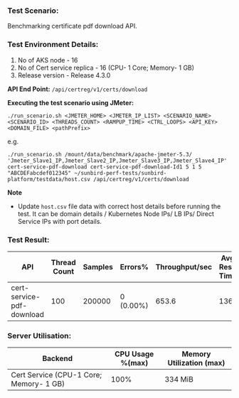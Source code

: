 ### Test Scenario:

Benchmarking certificate pdf download API.

### Test Environment Details:
1. No of AKS node - 16
2. No of Cert service replica - 16 (CPU- 1 Core; Memory- 1 GB)
3. Release version - Release 4.3.0

**API End Point:** 
`/api/certreg/v1/certs/download`

**Executing the test scenario using JMeter:**

```./run_scenario.sh <JMETER_HOME> <JMETER_IP_LIST> <SCENARIO_NAME> <SCENARIO_ID> <THREADS_COUNT> <RAMPUP_TIME> <CTRL_LOOPS> <API_KEY> <DOMAIN_FILE> <pathPrefix>```

e.g.

```./run_scenario.sh /mount/data/benchmark/apache-jmeter-5.3/ 'Jmeter_Slave1_IP,Jmeter_Slave2_IP,Jmeter_Slave3_IP,Jmeter_Slave4_IP' cert-service-pdf-download cert-service-pdf-download-Id1 5 1 5 "ABCDEFabcdef012345" ~/sunbird-perf-tests/sunbird-platform/testdata/host.csv /api/certreg/v1/certs/download```

**Note**
- Update `host.csv` file data with correct host details before running the test. It can be domain details / Kubernetes Node IPs/ LB IPs/ Direct Service IPs with port details.

### Test Result:


| API           | Thread Count  | Samples  | Errors%   | Throughput/sec  |Avg Resp Time  |   95th pct  |  99th pct   |
| ------------- | ------------- | -------- | --------- | --------------- |---------------|-------------|-------------|
| cert-service-pdf-download   | 100           | 200000   | 0 (0.00%) | 653.6        |   136         |      287    |  383       |

### Server Utilisation: 
| Backend          | CPU Usage %(max) | Memory Utilization (max) |
| ------------- | ------------- |------------- |
| Cert Service (CPU-1 Core; Memory- 1 GB)  |100% |334 MiB |
